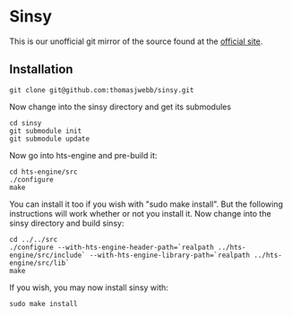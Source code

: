 # Sinsy

This is our unofficial git mirror of the source found at the [official site](http://sinsy.sourceforge.net/).

## Installation

    git clone git@github.com:thomasjwebb/sinsy.git

Now change into the sinsy directory and get its submodules

    cd sinsy
    git submodule init
    git submodule update

Now go into hts-engine and pre-build it:

    cd hts-engine/src
    ./configure
    make

You can install it too if you wish with "sudo make install". But the following instructions will work whether or not you install it. Now change into the sinsy directory and build sinsy:

    cd ../../src
    ./configure --with-hts-engine-header-path=`realpath ../hts-engine/src/include` --with-hts-engine-library-path=`realpath ../hts-engine/src/lib`
    make

If you wish, you may now install sinsy with:

    sudo make install
